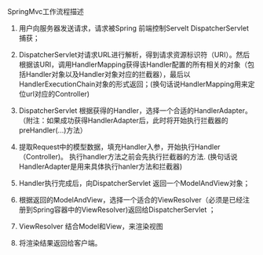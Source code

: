 SpringMvc工作流程描述
  1. 用户向服务器发送请求，请求被Spring 前端控制Servelt DispatcherServlet捕获；

  2. DispatcherServlet对请求URL进行解析，得到请求资源标识符（URI）。然后根据该URI，调用HandlerMapping获得该Handler配置的所有相关的对象（包括Handler对象以及Handler对象对应的拦截器），最后以HandlerExecutionChain对象的形式返回；(换句话说HandlerMapping用来定位url对应的Controller)  

  3. DispatcherServlet 根据获得的Handler，选择一个合适的HandlerAdapter。（附注：如果成功获得HandlerAdapter后，此时将开始执行拦截器的preHandler(...)方法）
  4.  提取Request中的模型数据，填充Handler入参，开始执行Handler（Controller)。
  执行handler方法之前会先执行拦截器的方法.
  (换句话说HandlerAdapter是用来具体执行hanler方法和拦截器)


  5.  Handler执行完成后，向DispatcherServlet 返回一个ModelAndView对象；
  6.  根据返回的ModelAndView，选择一个适合的ViewResolver（必须是已经注册到Spring容器中的ViewResolver)返回给DispatcherServlet ；
  7. ViewResolver 结合Model和View，来渲染视图  
  
  8. 将渲染结果返回给客户端。
